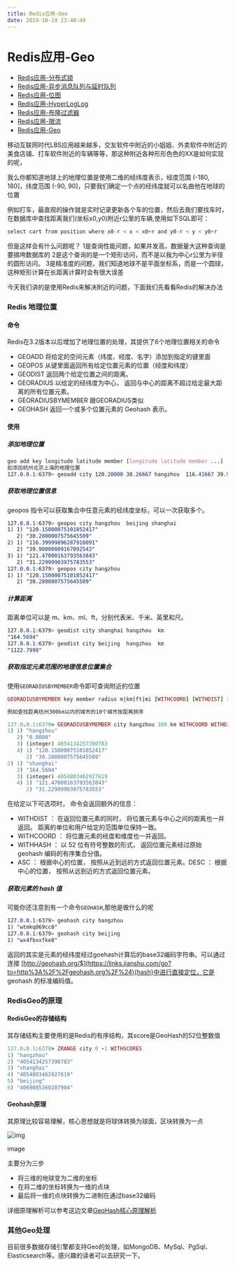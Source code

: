 ```yaml
---
title: Redis应用-Geo
date: 2019-10-19 23:40:49
---
```

# Redis应用-Geo

- [Redis应用-分布式锁](https://links.jianshu.com/go?to=http%3A%2F%2Fmp.weixin.qq.com%2Fs%3F__biz%3DMzI2NzMyMDQ0NQ%3D%3D%26mid%3D100000202%26idx%3D1%26sn%3D2d25582ee1bc0e3ddbbcae132d492fea%26chksm%3D6a81ecd85df665cee9e92f36124a194c5dc2fa1a596a9253cc9e49cf113418c463162298788d%23rd)
- [Redis应用-异步消息队列与延时队列](https://links.jianshu.com/go?to=http%3A%2F%2Fmp.weixin.qq.com%2Fs%3F__biz%3DMzI2NzMyMDQ0NQ%3D%3D%26mid%3D100000206%26idx%3D1%26sn%3D5e18a6aa07b43b107041444499eb2c77%26chksm%3D6a81ecdc5df665caead4c7575bbb09ff2d72040b68239581264f3cfa69723397cb0dcbc0da85%23rd)
- [Redis应用-位图](https://links.jianshu.com/go?to=http%3A%2F%2Fmp.weixin.qq.com%2Fs%3F__biz%3DMzI2NzMyMDQ0NQ%3D%3D%26mid%3D100000211%26idx%3D1%26sn%3D1432a6e5ad7c1d76540ace8d3bfd69d7%26chksm%3D6a81ecc15df665d7cd92edff23d6a0da3dbaa6a8044e32f7a0544c86bfc286831b4ba6dd719c%23rd)
- [Redis应用-HyperLogLog](https://links.jianshu.com/go?to=http%3A%2F%2Fmp.weixin.qq.com%2Fs%3F__biz%3DMzI2NzMyMDQ0NQ%3D%3D%26mid%3D100000223%26idx%3D1%26sn%3D3caa67da2260f16a7e1dc7f0f07e74f4%26chksm%3D6a81eccd5df665db90bbdafcf7f6f0108b51b5b207056935507ef43b9e959435eb6d84f5f9a1%23rd)
- [Redis应用-布隆过滤器](https://links.jianshu.com/go?to=http%3A%2F%2Fmp.weixin.qq.com%2Fs%3F__biz%3DMzI2NzMyMDQ0NQ%3D%3D%26mid%3D100000242%26idx%3D1%26sn%3Def7b7b09c44eff028560b1ec1e6b1ca5%26chksm%3D6a81ece05df665f6fb5f5938bb9a8483f75bc26bcc07dfee157e2e8bc634ac19397378e3c7a1%23rd)
- [Redis应用-限流](https://links.jianshu.com/go?to=http%3A%2F%2Fmp.weixin.qq.com%2Fs%3F__biz%3DMzI2NzMyMDQ0NQ%3D%3D%26mid%3D100000247%26idx%3D1%26sn%3D7f5663bdb42ee2386e6cd2e8de4a6067%26chksm%3D6a81ece55df665f37099a0b569ac53fd5624ee97580f6b279d6e2c32fc7528d460962b75259b%23rd)
- [Redis应用-Geo](https://links.jianshu.com/go?to=http%3A%2F%2Fmp.weixin.qq.com%2Fs%3F__biz%3DMzI2NzMyMDQ0NQ%3D%3D%26mid%3D100000251%26idx%3D1%26sn%3D450f6c3ace32bfe343f16cd80f83ee9d%26chksm%3D6a81ece95df665ff3e480ade6cfd6eafb6a7f8b65d2783428e22fe243b404c31993486b9e4e7%23rd)

移动互联网时代LBS应用越来越多，交友软件中附近的小姐姐、外卖软件中附近的美食店铺、打车软件附近的车辆等等，那这种附近各种形形色色的XX是如何实现的呢，

我么你都知道地球上的地理位置是使用二维的经纬度表示，经度范围 (-180, 180]，纬度范围 (-90, 90]，只要我们确定一个点的经纬度就可以名曲他在地球的位置

例如打车，最直观的操作就是实时记录更新各个车的位置，然后去我们要找车时，在数据库中查找距离我们(坐标x0,y0)附近r公里的车辆,使用如下SQL即可：

```csharp
select cart from position where x0-r < x < x0+r and y0-r < y < y0+r
```

但是这样会有什么问题呢？
 1是查询性能问题，如果并发高，数据量大这种查询是要搞垮数据库的
 2是这个查询的是一个矩形访问，而不是以我为中心r公里为半径的圆形访问。
 3是精准度的问题，我们知道地球不是平面坐标系，而是一个圆球，这种矩形计算在长距离计算时会有很大误差

今天我们讲的是使用Redis来解决附近的问题，下面我们先看看Redis的解决办法

### Redis 地理位置

#### 命令

Redis在3.2版本以后增加了地理位置的处理，其提供了6个地理位置相关的命令

- GEOADD  将给定的空间元素（纬度、经度、名字）添加到指定的键里面
- GEOPOS  从键里面返回所有给定位置元素的位置（经度和纬度）
- GEODIST 返回两个给定位置之间的距离。
- GEORADIUS 以给定的经纬度为中心， 返回与中心的距离不超过给定最大距离的所有位置元素。
- GEORADIUSBYMEMBER 跟GEORADIUS类似
- GEOHASH 返回一个或多个位置元素的 Geohash 表示。

#### 使用

##### 添加地理位置

```css
geo add key longitude latitude member [longitude latitude member ...]
如添加杭州北京上海的地理位置
127.0.0.1:6379> geoadd city 120.20000 30.26667 hangzhou  116.41667 39.91667 beijing 121.47 31.23 shanghai
```

##### 获取地理位置信息

geopos 指令可以获取集合中任意元素的经纬度坐标，可以一次获取多个。

```css
127.0.0.1:6379> geopos city hangzhou  beijing shanghai
1) 1) "120.15000075101852417"
   2) "30.2800007575645509"
2) 1) "116.39999896287918091"
   2) "39.90000009167092543"
3) 1) "121.47000163793563843"
   2) "31.22999903975783553"
127.0.0.1:6379> geopos city hangzhou
1) 1) "120.15000075101852417"
   2) "30.2800007575645509"
```

##### 计算距离

距离单位可以是 m、km、ml、ft，分别代表米、千米、英里和尺。

```css
127.0.0.1:6379> geodist city shanghai hangzhou  km
"164.5694"
127.0.0.1:6379> geodist city beijing  hangzhou  km
"1122.7998"
```

##### 获取指定元素范围的地理信息位置集合

使用`GEORADIUSBYMEMBER`命令即可查询附近的位置

```ruby
GEORADIUSBYMEMBER key member radius m|km|ft|mi [WITHCOORD] [WITHDIST] [WITHHASH] [ASC|DESC] [COUNT count]

例如查找距离杭州300km以内的城市的10个城市按距离排序

127.0.0.1:6379> GEORADIUSBYMEMBER city hangzhou 300 km WITHCOORD WITHDIST WITHHASH  ASC COUNT 10
1) 1) "hangzhou"
   2) "0.0000"
   3) (integer) 4054134257390783
   4) 1) "120.15000075101852417"
      2) "30.2800007575645509"
2) 1) "shanghai"
   2) "164.5694"
   3) (integer) 4054803462927619
   4) 1) "121.47000163793563843"
      2) "31.22999903975783553"
```

在给定以下可选项时， 命令会返回额外的信息：

- WITHDIST ： 在返回位置元素的同时， 将位置元素与中心之间的距离也一并返回。 距离的单位和用户给定的范围单位保持一致。
- WITHCOORD ： 将位置元素的经度和维度也一并返回。
- WITHHASH ： 以 52 位有符号整数的形式， 返回位置元素经过原始 geohash 编码的有序集合分值。
- ASC ： 根据中心的位置， 按照从近到远的方式返回位置元素。DESC ： 根据中心的位置， 按照从远到近的方式返回位置元素。

##### 获取元素的 hash 值

可能你还注意到有一个命令`GEOHASH`,那他是做什么的呢

```css
127.0.0.1:6379> geohash city hangzhou
1) "wtmkq069cc0"
127.0.0.1:6379> geohash city beijing
1) "wx4fbxxfke0"
```

返回的其实是元素的经纬度经过goehash计算后的base32编码字符串。可以通过连接 [http://geohash.org/$](https://links.jianshu.com/go?to=http%3A%2F%2Fgeohash.org%2F%24){hash}中进行直接定位，它是 geohash 的标准编码值。

### RedisGeo的原理

#### RedisGeo的存储结构

其存储结构主要使用的是Redis的有序结构，其score是GeoHash的52位整数值

```ruby
127.0.0.1:6379> ZRANGE city 0 -1 WITHSCORES
1) "hangzhou"
2) "4054134257390783"
3) "shanghai"
4) "4054803462927619"
5) "beijing"
6) "4069885360207904"
```

#### Geohash原理

其原理比较容易理解，核心思想就是将球体转换为球面，区块转换为一点

![img](https:////upload-images.jianshu.io/upload_images/1001271-9538d3b2be7e60f3.jpg?imageMogr2/auto-orient/strip|imageView2/2/w/428/format/webp)

image

主要分为三步

- 将三维的地球变为二维的坐标
- 在将二维的坐标转换为一维的点块
- 最后将一维的点块转换为二进制在通过base32编码

详细原理解析可以参考这边文章[GeoHash核心原理解析](https://links.jianshu.com/go?to=https%3A%2F%2Fwww.cnblogs.com%2FLBSer%2Fp%2F3310455.html)

### 其他Geo处理

目前很多数据存储引擎都支持Geo的处理，如MongoDB、MySql、PgSql、Elasticsearch等。感兴趣的读者可以去研究一下。